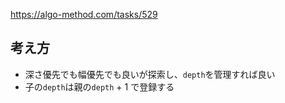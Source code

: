 https://algo-method.com/tasks/529

## 考え方
- 深さ優先でも幅優先でも良いが探索し、`depth`を管理すれば良い
- 子の`depth`は親の`depth` + 1 で登録する
